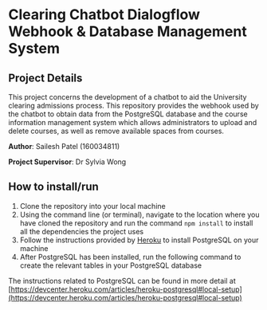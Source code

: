 # Clearing Chatbot Dialogflow Webhook & Database Management System

## Project Details
This project concerns the development of a chatbot to aid the University clearing admissions process. This repository provides the webhook used by the chatbot to obtain data from the PostgreSQL database and the course information management system which allows administrators to upload and delete courses, as well as remove available spaces from courses. 

**Author**: Sailesh Patel (160034811)

**Project Supervisor**: Dr Sylvia Wong

## How to install/run
1. Clone the repository into your local machine
2. Using the command line (or terminal), navigate to the location where you have cloned the repository and run the command `npm install` to install all the dependencies the project uses
3. Follow the instructions provided by [Heroku](https://devcenter.heroku.com/articles/heroku-postgresql#local-setup) to install PostgreSQL on your machine
4. After PostgreSQL has been installed, run the following command to create the relevant tables in your PostgreSQL database


The instructions related to PostgreSQL can be found in more detail at [https://devcenter.heroku.com/articles/heroku-postgresql#local-setup](https://devcenter.heroku.com/articles/heroku-postgresql#local-setup)